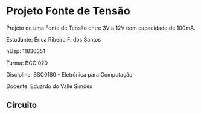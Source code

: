 # Projeto Fonte de Tensão
Projeto de uma Fonte de Tensão entre 3V a 12V com capacidade de 100mA.

Estudante: Érica Ribeiro F. dos Santos 

nUsp: 11836351

Turma: BCC 020

Disciplina: SSC0180 - Eletrônica para Computação

Docente: Eduardo do Valle Simões

## Circuito


